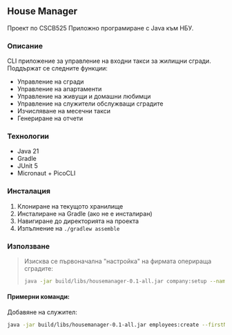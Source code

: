 ## House Manager

Проект по CSCB525 Приложно програмиране с Java към НБУ.

### Описание
CLI приложение за управление на входни такси за жилищни сгради. Поддържат се следните функции:
- Управление на сгради
- Управление на апартаменти
- Управление на живущи и домашни любимци
- Управление на служители обслужващи сградите
- Изчисляване на месечни такси
- Генериране на отчети

### Технологии
- Java 21
- Gradle
- JUnit 5
- Micronaut + PicoCLI

### Инсталация

1. Клониране на текущото хранилище
2. Инсталиране на Gradle (ако не е инсталиран)
3. Навигиране до директорията на проекта
4. Изпълнение на `./gradlew assemble`

### Използване

> Изисква се първоначална "настройка" на фирмата оперираща сградите:
> ```bash
> java -jar build/libs/housemanager-0.1-all.jar company:setup --name="My Test Company" --address="123 Main St, City, Country" 
> ```

#### Примерни команди:

Добавяне на служител:
```bash
java -jar build/libs/housemanager-0.1-all.jar employees:create --firstName=John --lastName=Doe
```